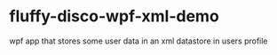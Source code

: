 # fluffy-disco-wpf-xml-demo
wpf app that stores some user data in an xml datastore in users profile
